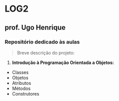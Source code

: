 # LOG2 
## prof. Ugo Henrique
### Repositório dedicado às aulas

> Breve descrição do projeto:

1. **Introdução à Programação Orientada a Objetos:**
- Classes
- Objetos
- Atributos
- Métodos
- Construtores